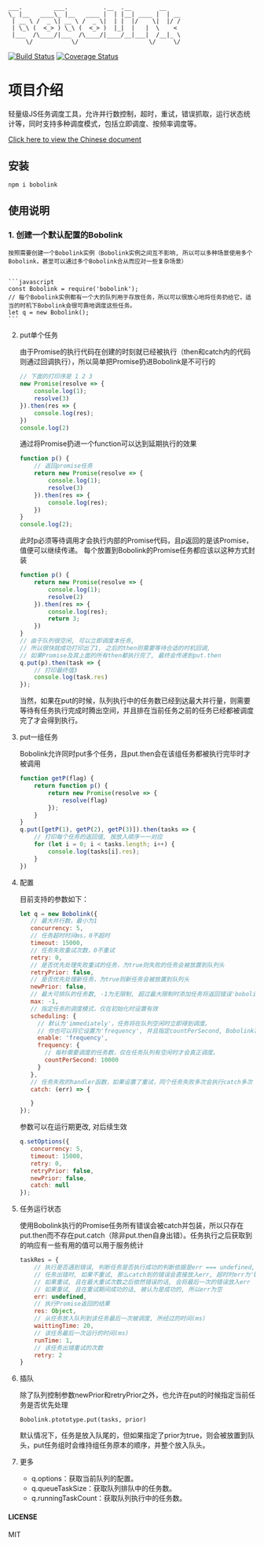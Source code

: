 ```
___.         ___.          .__  .__        __
\_ |__   ____\_ |__   ____ |  | |__| ____ |  | __
 | __ \ /  _ \| __ \ /  _ \|  | |  |/    \|  |/ /
 | \_\ (  <_> ) \_\ (  <_> )  |_|  |   |  \    <
 |___  /\____/|___  /\____/|____/__|___|  /__|_ \
     \/           \/                    \/     \/
```

[![Build Status](https://travis-ci.org/blurooo/bobolink.png?branch=3.0)](https://travis-ci.org/blurooo/bobolink)
[![Coverage Status](https://coveralls.io/github/blurooo/bobolink.png)](https://coveralls.io/github/blurooo/bobolink)

# 项目介绍

轻量级JS任务调度工具，允许并行数控制，超时，重试，错误抓取，运行状态统计等，同时支持多种调度模式，包括立即调度、按频率调度等。

[Click here to view the Chinese document](https://github.com/blurooo/bobolink/blob/master/README.md)

## 安装

```
npm i bobolink
```

## 使用说明

### 1. 创建一个默认配置的Bobolink


    按照需要创建一个Bobolink实例（Bobolink实例之间互不影响, 所以可以多种场景使用多个Bobolink，甚至可以通过多个Bobolink合从而应对一些复杂场景）


    ```javascript
    const Bobolink = require('bobolink');
    // 每个Bobolink实例都有一个大的队列用于存放任务，所以可以很放心地将任务扔给它，适当的时机下Bobolink会很可靠地调度这些任务。
    let q = new Bobolink();
    ```
2. put单个任务

    由于Promise的执行代码在创建的时刻就已经被执行（then和catch内的代码则通过回调执行），所以简单把Promise扔进Bobolink是不可行的

    ```javascript
    // 下面的打印序是 1 2 3
    new Promise(resolve => {
        console.log(1);
        resolve(3)
    }).then(res => {
        console.log(res);
    })
    console.log(2)
    ```
    通过将Promise扔进一个function可以达到延期执行的效果
    ```javascript
    function p() {
        // 返回promise任务
        return new Promise(resolve => {
            console.log(1);
            resolve(3)
        }).then(res => {
            console.log(res);
        })
    }
    console.log(2);
    ```
    此时p必须等待调用才会执行内部的Promise代码，且p返回的是该Promise，值便可以继续传递。 每个放置到Bobolink的Promise任务都应该以这种方式封装
    ```javascript
    function p() {
        return new Promise(resolve => {
            console.log(1);
            resolve(2)
        }).then(res => {
            console.log(res);
            return 3;
        })
    }
    // 由于队列很空闲, 可以立即调度本任务,
    // 所以很快就成功打印出了1, 之后的then则需要等待合适的时机回调,
    // 如果Promise及其上面的所有then都执行完了, 最终会传递到put.then
    q.put(p).then(task => {
        // 打印最终值3
        console.log(task.res)
    });
    ```
    当然，如果在put的时候，队列执行中的任务数已经到达最大并行量，则需要等待有任务执行完成时腾出空间，并且排在当前任务之前的任务已经都被调度完了才会得到执行。

3. put一组任务

    Bobolink允许同时put多个任务，且put.then会在该组任务都被执行完毕时才被调用
    ```javascript
    function getP(flag) {
        return function p() {
            return new Promise(resolve => {
                resolve(flag)
            });
        }
    }
    q.put([getP(1), getP(2), getP(3)]).then(tasks => {
        // 打印每个任务的返回值, 按放入顺序一一对应
        for (let i = 0; i < tasks.length; i++) {
            console.log(tasks[i].res);
        }
    })
    ```

4. 配置

     目前支持的参数如下：
     ```javascript
     let q = new Bobolink({
        // 最大并行数，最小为1
        concurrency: 5,
        // 任务超时时间ms，0不超时
        timeout: 15000,
        // 任务失败重试次数，0不重试
        retry: 0,
        // 是否优先处理失败重试的任务，为true则失败的任务会被放置到队列头
        retryPrior: false,
        // 是否优先处理新任务，为true则新任务会被放置到队列头
        newPrior: false,
        // 最大可排队的任务数, -1为无限制, 超过最大限制时添加任务将返回错误'bobolink_exceeded_maximum_task_number'
        max: -1,
        // 指定任务的调度模式，仅在初始化时设置有效
        scheduling: {
          // 默认为'immediately'，任务将在队列空闲时立即得到调度。
          // 你也可以将它设置为'frequency', 并且指定countPerSecond, Bobolink将严格地按照设定的频率去调度任务。
          enable: 'frequency',
          frequency: {
            // 每秒需要调度的任务数，仅在任务队列有空闲时才会真正调度。
            countPerSecond: 10000
          }
        },
        // 任务失败的handler函数，如果设置了重试，同个任务失败多次会执行catch多次
        catch: (err) => {

        }
     });
     ```
     参数可以在运行期更改, 对后续生效
     ```javascript
     q.setOptions({
        concurrency: 5,
        timeout: 15000,
        retry: 0,
        retryPrior: false,
        newPrior: false,
        catch: null
     });
     ```

5. 任务运行状态

    使用Bobolink执行的Promise任务所有错误会被catch并包装，所以只存在put.then而不存在put.catch（除非put.then自身出错）。任务执行之后获取到的响应有一些有用的值可以用于服务统计
    ```javascript
    taskRes = {
        // 执行是否遇到错误, 判断任务是否执行成功的判断依据是err === undefined, err为任何其它值都代表了运行失败。
        // 任务出错时, 如果不重试, 那么catch到的错误会直接放入err, 超时时err为'bobolink_timeout'
        // 如果重试, 且在最大重试次数之后依然错误的话, 会将最后一次的错误放入err
        // 如果重试, 且在重试期间成功的话, 被认为是成功的, 所以err为空
        err: undefined,
        // 执行Promise返回的结果
        res: Object,
        // 从任务放入队列到该任务最后一次被调度, 所经过的时间(ms)
        waittingTime: 20,
        // 该任务最后一次运行的时间(ms)
        runTime: 1,
        // 该任务出错重试的次数
        retry: 2
    }
    ```
6. 插队

    除了队列控制参数newPrior和retryPrior之外，也允许在put的时候指定当前任务是否优先处理
    ```
    Bobolink.ptototype.put(tasks, prior)
    ```
    默认情况下，任务是放入队尾的，但如果指定了prior为true，则会被放置到队头，put任务组时会维持组任务原本的顺序，并整个放入队头。
        
7. 更多

    + q.options：获取当前队列的配置。
    + q.queueTaskSize：获取队列排队中的任务数。
    + q.runningTaskCount：获取队列执行中的任务数。

    
#### LICENSE

MIT